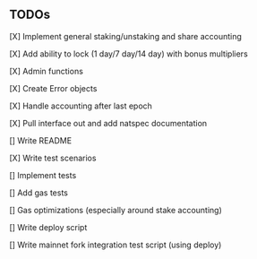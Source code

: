 ## TODOs

[X] Implement general staking/unstaking and share accounting

[X] Add ability to lock (1 day/7 day/14 day) with bonus multipliers

[X] Admin functions

[X] Create Error objects

[X] Handle accounting after last epoch

[X] Pull interface out and add natspec documentation

[] Write README

[X] Write test scenarios

[] Implement tests

[] Add gas tests

[] Gas optimizations (especially around stake accounting)

[] Write deploy script

[] Write mainnet fork integration test script (using deploy)
